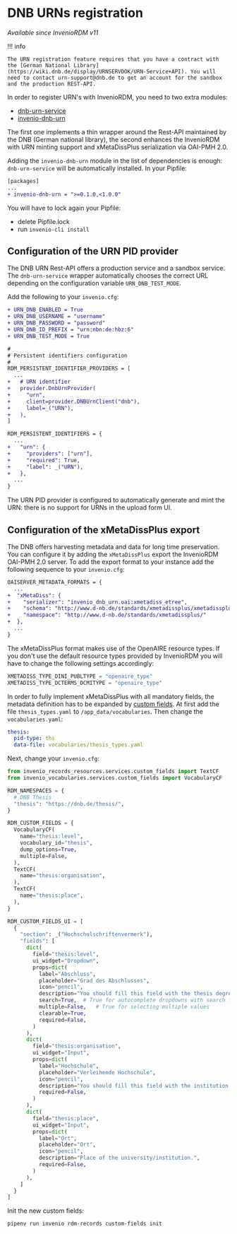 # DNB URNs registration

*Available since InvenioRDM v11*

!!! info

    The URN registration feature requires that you have a contract with the [German National Library](https://wiki.dnb.de/display/URNSERVDOK/URN-Service+API). You will need to contact urn-support@dnb.de to get an account for the sandbox and the production REST-API.

In order to register URN's with InvenioRDM, you need to two extra modules:

- [dnb-urn-service](https://pypi.org/project/dnb-urn-service/)
- [invenio-dnb-urn](https://pypi.org/project/invenio-dnb-urn/)

The first one implements a thin wrapper around the Rest-API maintained by the DNB (German national library),
the second enhances the InvenioRDM with URN minting support and xMetaDissPlus serialization via OAI-PMH 2.0.

Adding the `invenio-dnb-urn` module in the list of dependencies is enough: `dnb-urn-service` will be automatically installed.
In your Pipfile:

```diff
[packages]
...
+ invenio-dnb-urn = ">=0.1.0,<1.0.0"
```

You will have to lock again your Pipfile:

- delete Pipfile.lock
- run `invenio-cli install`

## Configuration of the URN PID provider

The DNB URN Rest-API offers a production service and a sandbox service. The `dnb-urn-service` wrapper
automatically chooses the correct URL depending on the configuration variable `URN_DNB_TEST_MODE`.

Add the following to your `invenio.cfg`:

```diff
+ URN_DNB_ENABLED = True
+ URN_DNB_USERNAME = "username"
+ URN_DNB_PASSWORD = "password"
+ URN_DNB_ID_PREFIX = "urn:nbn:de:hbz:6"
+ URN_DNB_TEST_MODE = True

#
# Persistent identifiers configuration
#
RDM_PERSISTENT_IDENTIFIER_PROVIDERS = [
  ...
+   # URN identifier
+   provider.DnbUrnProvider(
+     "urn",
+     client=provider.DNBUrnClient("dnb"),
+     label=_("URN"),
+   ),
]

RDM_PERSISTENT_IDENTIFIERS = {
  ...
+   "urn": {
+     "providers": ["urn"],
+     "required": True,
+     "label": _("URN"),
+   },
  ...
}
```

The URN PID provider is configured to automatically generate and mint the URN: there is no support
for URNs in the upload form UI.

## Configuration of the xMetaDissPlus export

The DNB offers harvesting metadata and data for long time preservation. You can configure it by adding
the `xMetaDissPlus` export the InvenioRDM OAI-PMH 2.0 server.
To add the export format to your instance add the following sequence to your `invenio.cfg`:

```diff
OAISERVER_METADATA_FORMATS = {
  ...
+  "xMetaDiss": {
+    "serializer": "invenio_dnb_urn.oai:xmetadiss_etree",
+    "schema": "http://www.d-nb.de/standards/xmetadissplus/xmetadissplus.xsd",
+    "namespace": "http://www.d-nb.de/standards/xmetadissplus/"
+  },
  ...
}
```

The xMetaDissPlus format makes use of the OpenAIRE resource types. If you don't use the default resource
types provided by InvenioRDM you will have to change the following settings accordingly:

```python
XMETADISS_TYPE_DINI_PUBLTYPE = "openaire_type"
XMETADISS_TYPE_DCTERMS_DCMITYPE = "openaire_type"
```

In order to fully implement xMetaDissPlus with all mandatory fields, the metadata definition has to be expanded by [custom
fields](../../develop/howtos/custom_fields.md).
At first add the file `thesis_types.yaml` to `/app_data/vocabularies`. Then change the `vocabularies.yaml`:

```yaml
thesis:
  pid-type: ths
  data-file: vocabularies/thesis_types.yaml
```

Next, change your `invenio.cfg`:

```python
from invenio_records_resources.services.custom_fields import TextCF
from invenio_vocabularies.services.custom_fields import VocabularyCF

RDM_NAMESPACES = {
  # DNB Thesis
  "thesis": "https://dnb.de/thesis/",
}

RDM_CUSTOM_FIELDS = {
  VocabularyCF(
    name="thesis:level",
    vocabulary_id="thesis",
    dump_options=True,
    multiple=False,
  ),
  TextCF(
    name="thesis:organisation",
  ),
  TextCF(
    name="thesis:place",
  ),
}

RDM_CUSTOM_FIELDS_UI = [
  {
    "section": _("Hochschulschriftenvermerk"),
    "fields": [
      dict(
        field="thesis:level",
        ui_widget="Dropdown",
        props=dict(
          label="Abschluss",
          placeholder="Grad des Abschlusses",
          icon="pencil",
          description="You should fill this field with the thesis degree",
          search=True,  # True for autocomplete dropdowns with search functionality
          multiple=False,   # True for selecting multiple values
          clearable=True,
          required=False,
        )
      ),
      dict(
        field="thesis:organisation",
        ui_widget="Input",
        props=dict(
          label="Hochschule",
          placeholder="Verleihende Hochschule",
          icon="pencil",
          description="You should fill this field with the institution that awards the degree",
          required=False,
        )
      ),
      dict(
        field="thesis:place",
        ui_widget="Input",
        props=dict(
          label="Ort",
          placeholder="Ort",
          icon="pencil",
          description="Place of the university/institution.",
          required=False,
        )
      ),
    ]
  }
]
```

Init the new custom fields:

```shell
pipenv run invenio rdm-records custom-fields init
```
